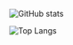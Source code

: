 ![GitHub stats](https://github-readme-stats.vercel.app/api?username=hamajyotan&show_icons=true&theme=transparent&hide=stars,contribs&rank_icon=percentile&show=prs_merged)

![Top Langs](https://github-readme-stats.vercel.app/api/top-langs/?username=hamajyotan&layout=pie&theme=transparent)

